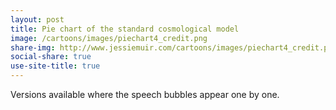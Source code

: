 ```yaml
---
layout: post
title: Pie chart of the standard cosmological model
image: /cartoons/images/piechart4_credit.png
share-img: http://www.jessiemuir.com/cartoons/images/piechart4_credit.png
social-share: true
use-site-title: true
---
```


Versions available where the speech bubbles appear one by one. 
